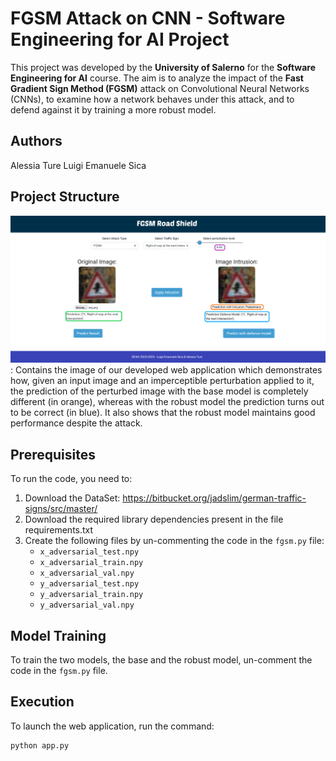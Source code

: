 # FGSM Attack on CNN - Software Engineering for AI Project

This project was developed by the **University of Salerno** for the **Software Engineering for AI** course. The aim is to analyze the impact of the **Fast Gradient Sign Method (FGSM)** attack on Convolutional Neural Networks (CNNs), to examine how a network behaves under this attack, and to defend against it by training a more robust model.

## Authors
Alessia Ture
Luigi Emanuele Sica

## Project Structure
![Web app](FGSM_SIFAI/img/image.png ): Contains the image of our developed web application which demonstrates how, given an input image and an imperceptible perturbation applied to it, the prediction of the perturbed image with the base model is completely different (in orange), whereas with the robust model the prediction turns out to be correct (in blue). It also shows that the robust model maintains good performance despite the attack.

## Prerequisites
To run the code, you need to:
1. Download the DataSet: https://bitbucket.org/jadslim/german-traffic-signs/src/master/
2. Download the required library dependencies present in the file requirements.txt
2. Create the following files by un-commenting the code in the `fgsm.py` file:
   - `x_adversarial_test.npy`
   - `x_adversarial_train.npy`
   - `x_adversarial_val.npy`
   - `y_adversarial_test.npy`
   - `y_adversarial_train.npy`
   - `y_adversarial_val.npy`

## Model Training
To train the two models, the base and the robust model, un-comment the code in the `fgsm.py` file.

## Execution
To launch the web application, run the command:
```bash
python app.py



